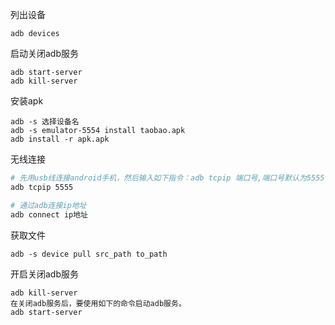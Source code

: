 列出设备

```
adb devices
```
启动关闭adb服务
```
adb start-server
adb kill-server
```


安装apk
```
adb -s 选择设备名 
adb -s emulator-5554 install taobao.apk
adb install -r apk.apk
```

无线连接

```bash
# 先用usb线连接android手机，然后输入如下指令：adb tcpip 端口号,端口号默认为5555
adb tcpip 5555

# 通过adb连接ip地址
adb connect ip地址
```

获取文件
```
adb -s device pull src_path to_path
```

开启关闭adb服务

```
adb kill-server
在关闭adb服务后，要使用如下的命令启动adb服务。
adb start-server
```


